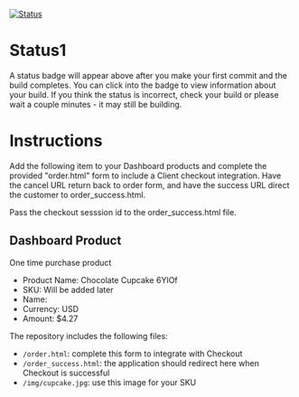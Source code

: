 [![Status](https://img.shields.io/badge/status-BUILDING%20COMMIT:%20ab31d4229e280853f72597fe38a0f3b1b5c5bb99-yellow.svg)](https://github.com/raysaavedra-work/bakery_scaffold_0Bg76WQ9BTUceRjX/commit/ab31d4229e280853f72597fe38a0f3b1b5c5bb99)


# Status1

A status badge will appear above after you make your first commit and the build completes. You can click into the badge to view information about your build. If you think the status is incorrect, check your build or please wait a couple minutes - it may still be building.

# Instructions

Add the following item to your Dashboard products and complete the provided "order.html" form to include a Client checkout integration. Have the cancel URL return back to order form, and have the success URL direct the customer to order_success.html.

Pass the checkout sesssion id to the order_success.html file.

## Dashboard Product
One time purchase product
* Product Name: Chocolate Cupcake 6YIOf
* SKU: Will be added later
* Name: 
* Currency: USD
* Amount: $4.27

The repository includes the following files:
* `/order.html`: complete this form to integrate with Checkout
* `/order_success.html`: the application should redirect here when Checkout is successful
* `/img/cupcake.jpg`: use this image for your SKU
